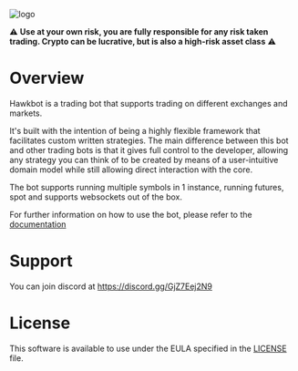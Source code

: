 ![logo](docs/img/hawkbot_logo.png)

:warning: **Use at your own risk, you are fully responsible for any risk taken trading. Crypto can be lucrative, but 
is also a high-risk asset class** :warning:

# Overview
Hawkbot is a trading bot that supports trading on different exchanges and markets.

It's built with the intention of being a highly flexible framework that facilitates custom written strategies. 
The main difference between this bot and other trading bots is that it gives full control to the developer, allowing
any strategy you can think of to be created by means of a user-intuitive domain model while still allowing direct 
interaction with the core.

The bot supports running multiple symbols in 1 instance, running futures, spot and supports websockets out of the box.

For further information on how to use the bot, please refer to the [documentation](docs/index.md)

# Support
You can join discord at https://discord.gg/GjZ7Eej2N9

# License
This software is available to use under the EULA specified in the [LICENSE](LICENSE) file.
